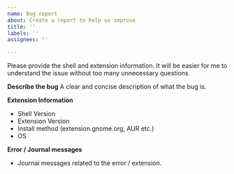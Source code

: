 ```yaml
---
name: Bug report
about: Create a report to help us improve
title: ''
labels: ''
assignees: ''

---
```


Please provide the shell and extension information. It will be easier for me to understand the issue without too many unnecessary questions

**Describe the bug**
A clear and concise description of what the bug is.

**Extension Information**
* Shell Version
* Extension Version
* Install method (extension.gnome.org, AUR etc.)
* OS

**Error / Journal messages**
* Journal messages related to the error / extension.
